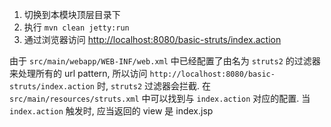 1. 切换到本模块顶层目录下
2. 执行 `mvn clean jetty:run`
3. 通过浏览器访问 [http://localhost:8080/basic-struts/index.action](http://localhost:8080/basic-struts/index.action)

由于 `src/main/webapp/WEB-INF/web.xml` 中已经配置了由名为 `struts2` 的过滤器来处理所有的 url pattern,
所以访问 `http://localhost:8080/basic-struts/index.action` 时, `struts2` 过滤器会拦截.
在 `src/main/resources/struts.xml` 中可以找到与 `index.action` 对应的配置.
当 `index.action` 触发时, 应当返回的 view 是 index.jsp 